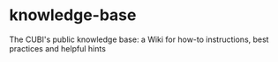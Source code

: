 # knowledge-base
The CUBI's public knowledge base: a Wiki for how-to instructions, best practices and helpful hints
